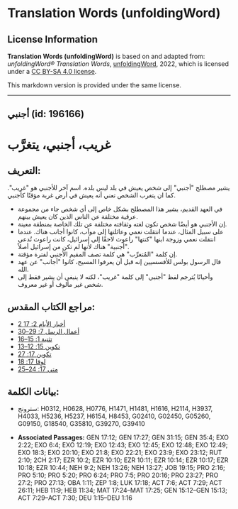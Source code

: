 # Translation Words (unfoldingWord)

## License Information

**Translation Words (unfoldingWord)** is based on and adapted from: _unfoldingWord® Translation Words_, [unfoldingWord](https://unfoldingword.org/utw), 2022, which is licensed under a [CC BY-SA 4.0 license](https://creativecommons.org/licenses/by-sa/4.0/legalcode.en).

This markdown version is provided under the same license.



--------------------------------

## أجنبي (id: 196166)

غريب، أجنبي، يتغرَّب
====================

التعريف:
--------

يشير مصطلح "أجنبي" إلى شخص يعيش في بلد ليس بلده. اسم آخر للأجنبي هو "غريب". كما ان يتغرب الشخص تعني أنه يعيش في أرض غربة مؤقتًا كأجنبي.

* في العهد القديم، يشير هذا المصطلح بشكل خاص إلى أي شخص جاء من مجموعة عرقية مختلفة عن الناس الذين كان يعيش بينهم.
* إن الأجنبي هو أيضًا شخص تكون لغته وثقافته مختلفة عن تلك الخاصة بمنطقة معينة.
* على سبيل المثال، عندما انتقلت نعمي وعائلتها إلى موآب، كانوا أجانب هناك. عندما انتقلت نعمي وزوجة ابنها "كنتها" راعوث لاحقًا إلى إسرائيل، كانت راعوث تُدعى "أجنبية" هناك لأنها لم تكن من إسرائيل أصلاً.
* إن كلمة "المُتغرِّب" هي كلمة تصف المقيم الأجنبي لفترة مؤقتة.
* قال الرسول بولس للأفسسيين إنه قبل أن يعرفوا المسيح، كانوا "أجانب" عن عهد الله.
* وأحيانًا يُترجم لفظ "أجنبي" إلى كلمة "غريب"، لكنه لا ينبغي أن يشير فقط إلى شخص غير مألوف أو غير معروف.

مراجع الكتاب المقدس:
--------------------

* [2 أخبار الأيام 2: 17](https://ref.ly/2Chr2:17)
* [أعمال الرسل 7: 29–30](https://ref.ly/Acts7:29-Acts7:30)
* [تثنية 1: 15–16](https://ref.ly/Deut1:15-Deut1:16)
* [تكوين 15: 12–13](https://ref.ly/Gen15:12-Gen15:13)
* [تكوين 17: 27](https://ref.ly/Gen17:27)
* [لوقا 17: 18](https://ref.ly/Luke17:18)
* [متى 17: 24–25](https://ref.ly/Matt17:24-Matt17:25)

بيانات الكلمة:
--------------

* سترونج: H0312, H0628, H0776, H1471, H1481, H1616, H2114, H3937, H4033, H5236, H5237, H6154, H8453, G02410, G02450, G05260, G09150, G18540, G35810, G39270, G39410

* **Associated Passages:** GEN 17:12; GEN 17:27; GEN 31:15; GEN 35:4; EXO 2:22; EXO 6:4; EXO 12:19; EXO 12:43; EXO 12:45; EXO 12:48; EXO 12:49; EXO 18:3; EXO 20:10; EXO 21:8; EXO 22:21; EXO 23:9; EXO 23:12; RUT 2:10; 2CH 2:17; EZR 10:2; EZR 10:10; EZR 10:11; EZR 10:14; EZR 10:17; EZR 10:18; EZR 10:44; NEH 9:2; NEH 13:26; NEH 13:27; JOB 19:15; PRO 2:16; PRO 5:10; PRO 5:20; PRO 6:24; PRO 7:5; PRO 20:16; PRO 23:27; PRO 27:2; PRO 27:13; OBA 1:11; ZEP 1:8; LUK 17:18; ACT 7:6; ACT 7:29; ACT 26:11; HEB 11:9; HEB 11:34; MAT 17:24–MAT 17:25; GEN 15:12–GEN 15:13; ACT 7:29–ACT 7:30; DEU 1:15–DEU 1:16

